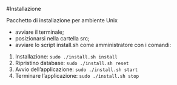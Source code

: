 #Installazione

Pacchetto di installazione per ambiente Unix
* avviare il terminale;
* posizionarsi nella cartella src;
* avviare lo script install.sh come amministratore con i comandi:

1. Installazione: ```sudo ./install.sh install``` 
2. Ripristino database: ```sudo ./install.sh reset```
3. Avvio dell’applicazione: ```sudo ./install.sh start```
4. Terminare l’applicazione: ```sudo ./install.sh stop```
